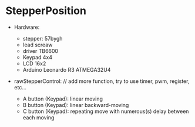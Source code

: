 # StepperPosition
- Hardware:
    + stepper: 57bygh
    + lead screaw
    + driver TB6600
    + Keypad 4x4
    + LCD 16x2
    + Arduino Leonardo R3 ATMEGA32U4

- rawStepperControl: // add more function, try to use timer, pwm, register, etc...
    + A button (Keypad): linear moving
    + B button (Keypad): linear backward-moving
    + C button (Keypad): repeating move with numerous(s) delay between each moving 
